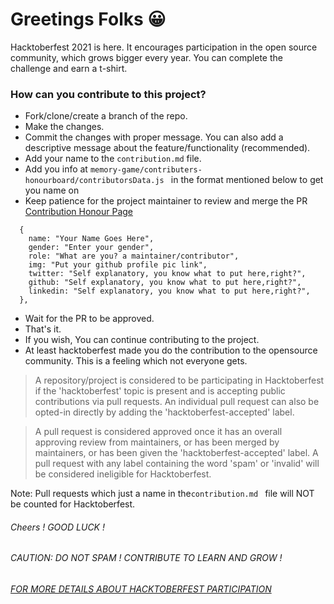 # Greetings Folks 😀

Hacktoberfest 2021 is here. It encourages participation in the open source community, which grows bigger every year. You can complete the challenge and earn a t-shirt.

### How can you contribute to this project?

- Fork/clone/create a branch of the repo.
- Make the changes.
- Commit the changes with proper message. You can also add a descriptive message about the feature/functionality (recommended).
- Add your name to the `contribution.md` file.
- Add you info at `memory-game/contributers-honourboard/contributorsData.js ` in the format mentioned below to get you name on
- Keep patience for the project maintainer to review and merge the PR
  [Contribution Honour Page](https://game-memory-game.netlify.app/contributers-honourboard/contributors.html)

```
  {
    name: "Your Name Goes Here",
    gender: "Enter your gender",
    role: "What are you? a maintainer/contributor",
    img: "Put your github profile pic link",
    twitter: "Self explanatory, you know what to put here,right?",
    github: "Self explanatory, you know what to put here,right?",
    linkedin: "Self explanatory, you know what to put here,right?",
  },
```

- Wait for the PR to be approved.
- That's it.
- If you wish, You can continue contributing to the project.
- At least hacktoberfest made you do the contribution to the opensource community. This is a feeling which not everyone gets.

> A repository/project is considered to be participating in Hacktoberfest if the 'hacktoberfest' topic is present and is accepting public contributions via pull requests. An individual pull request can also be opted-in directly by adding the 'hacktoberfest-accepted' label.

> A pull request is considered approved once it has an overall approving review from maintainers, or has been merged by maintainers, or has been given the 'hacktoberfest-accepted' label. A pull request with any label containing the word 'spam' or 'invalid' will be considered ineligible for Hacktoberfest.

Note: Pull requests which just a name in the`contribution.md ` file will NOT be counted for Hacktoberfest.

###### Cheers ! GOOD LUCK !

###### CAUTION: DO NOT SPAM ! CONTRIBUTE TO LEARN AND GROW !

###### [FOR MORE DETAILS ABOUT HACKTOBERFEST PARTICIPATION](https://hacktoberfest.digitalocean.com/resources/participation)
